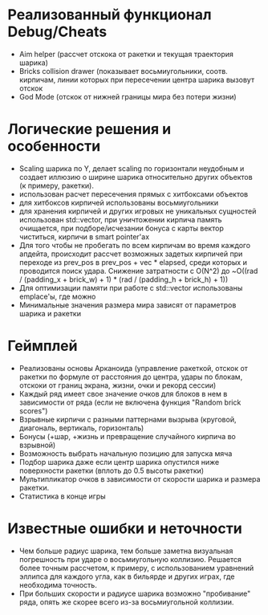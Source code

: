 # Реализованный функционал Debug/Cheats
- Aim helper (рассчет отскока от ракетки и текущая траектория шарика)
- Bricks collision drawer (показывает восьмиугольники, соотв. кирпичам, линии которых при пересечении центра шарика вызовут отскок
- God Mode (отскок от нижней границы мира без потери жизни)

# Логические решения и особенности
- Scaling шарика по Y, делает scaling по горизонтали неудобным и создает иллюзию о ширине шарика относительно других объектов (к примеру, ракетки).
- использован расчет пересечения прямых с хитбоксами объектов
- для хитбоксов кирпичей использованы восьмиугольники
- для хранения кирпичей и других игровых не уникальных сущностей использован std::vector, при уничтожении кирпича память очищается, при подборе/исчезании бонуса с карты вектор чиститься, кирпичи в smart pointer'ах
- Для того чтобы не пробегать по всем кирпичам во время каждого апдейта, происходит рассчет возможных задетых кирпичей при переходе из prev_pos в prev_pos + vec * elapsed, среди которых и проводится поиск удара. Снижение затратности с O(N^2) до ~O((rad / (padding_x + brick_w) + 1) * (rad / (padding_h + brick_h) + 1))
- Для оптимизации памяти при работе с std::vector использованы emplace'ы, где можно
- Минимальные значения размера мира зависят от параметров шарика и ракетки

# Геймплей
- Реализованы основы Арканоида (управление ракеткой, отскок от ракетки по формуле от расстояния до центра, удары по блокам, отскоки от границ экрана, жизни, очки и рекорд сессии)
- Каждый ряд имеет свое значение очков для блоков в нем в зависимости от ряда (если не включена функция "Random brick scores")
- Взрывные кирпичи с разными паттернами вызрыва (круговой, диагональ, вертикаль, горизонталь)
- Бонусы (+шар, +жизнь и превращение случайного кирпича во взрывной)
- Возможность выбрать начальную позицию для запуска мяча
- Подбор шарика даже если центр шарика опустился ниже поверхности ракетки (вплоть до 0.5 высоты ракетки)
- Мультипликатор очков в зависимости от скорости шарика и размера ракетки. 
- Статистика в конце игры

# Известные ошибки и неточности
- Чем больше радиус шарика, тем больше заметна визуальная погрешность при ударе о восьмиугольную коллизию. Решается более точным рассчетом, к примеру, с использованием уравнений эллипса для каждого угла, как в бильярде и других играх, где необходима точность.
- При больших скорости и радиусе шарика возможно "пробивание" ряда, опять же скорее всего из-за восьмиугольной коллизии.



